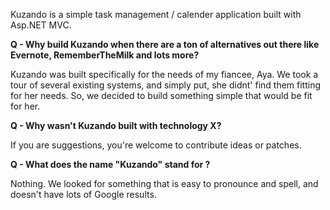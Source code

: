 Kuzando is a simple task management / calender application built with Asp.NET MVC.

**Q - Why build Kuzando when there are a ton of alternatives out there like Evernote, RememberTheMilk and lots more?**

Kuzando was built specifically for the needs of my fiancee, Aya. We took a tour of several existing systems, and simply put, she didnt' find them fitting for her needs.
So, we decided to build something simple that would be fit for her.

**Q - Why wasn't Kuzando built with technology X?**

If you are suggestions, you're welcome to contribute ideas or patches.

**Q - What does the name "Kuzando" stand for ?**

Nothing. We looked for something that is easy to pronounce and spell, and doesn't have lots of Google results.